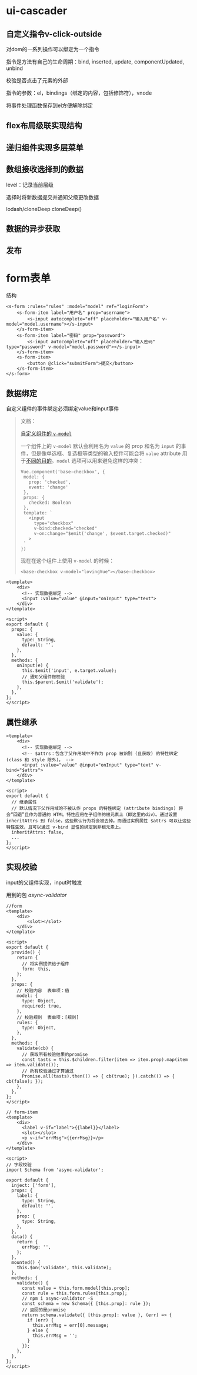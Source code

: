 # ui-cascader

## 自定义指令v-click-outside

对dom的一系列操作可以绑定为一个指令

指令是方法有自己的生命周期：bind, inserted, update, componentUpdated, unbind

校验是否点击了元素的外部

指令的参数：el，bindings（绑定的内容，包括修饰符），vnode

将事件处理函数保存到el方便解除绑定

## flex布局级联实现结构

## 递归组件实现多层菜单

## 数组接收选择到的数据

level：记录当前层级

选择时将新数据提交并通知父级更改数据

lodash/cloneDeep cloneDeep()

## 数据的异步获取


## 发布

# form表单

结构

```vue
<s-form :rules="rules" :model="model" ref="loginForm">
    <s-form-item label="用户名" prop="username">
        <s-input autocomplete="off" placeholder="输入用户名" v-model="model.username"></s-input>
    </s-form-item>
    <s-form-item label="密码" prop="password">
        <s-input autocomplete="off" placeholder="输入密码" type="password" v-model="model.password"></s-input>
    </s-form-item>
    <s-form-item>
        <button @click="submitForm">提交</button>
    </s-form-item>
</s-form>
```

## 数据绑定

自定义组件的事件绑定必须绑定value和input事件

>文档：
>
>[自定义组件的 `v-model`](https://cn.vuejs.org/v2/guide/components-custom-events.html#自定义组件的-v-model)
>
>一个组件上的 `v-model` 默认会利用名为 `value` 的 prop 和名为 `input` 的事件，但是像单选框、复选框等类型的输入控件可能会将 `value` attribute 用于[不同的目的](https://developer.mozilla.org/en-US/docs/Web/HTML/Element/input/checkbox#Value)。`model` 选项可以用来避免这样的冲突：
>
>```
>Vue.component('base-checkbox', {
>  model: {
>    prop: 'checked',
>    event: 'change'
>  },
>  props: {
>    checked: Boolean
>  },
>  template: `
>    <input
>      type="checkbox"
>      v-bind:checked="checked"
>      v-on:change="$emit('change', $event.target.checked)"
>    >
>  `
>})
>```
>
>现在在这个组件上使用 `v-model` 的时候：
>
>```
><base-checkbox v-model="lovingVue"></base-checkbox>
>```

```vue
<template>
    <div>
      <!-- 实现数据绑定 -->
      <input :value="value" @input="onInput" type="text">
    </div>
</template>

<script>
export default {
  props: {
    value: {
      type: String,
      default: '',
    },
  },
  methods: {
    onInput(e) {
      this.$emit('input', e.target.value);
      // 通知父组件做校验
      this.$parent.$emit('validate');
    },
  },
};
</script>

```

## 属性继承

```vue
<template>
    <div>
      <!-- 实现数据绑定 -->
      <!-- $attrs：包含了父作用域中不作为 prop 被识别 (且获取) 的特性绑定 (class 和 style 除外)。 -->
      <input :value="value" @input="onInput" type="text" v-bind="$attrs">
    </div>
</template>

<script>
export default {
  // 继承属性
  // 默认情况下父作用域的不被认作 props 的特性绑定 (attribute bindings) 将会“回退”且作为普通的 HTML 特性应用在子组件的根元素上（即这里的div）。通过设置 inheritAttrs 到 false，这些默认行为将会被去掉。而通过实例属性 $attrs 可以让这些特性生效，且可以通过 v-bind 显性的绑定到非根元素上。
  inheritAttrs: false,
  ...
};
</script>

```

## 实现校验

input的父组件实现，input时触发

用到的包 *async-validator*

```vue
//form
<template>
    <div>
        <slot></slot>
    </div>
</template>

<script>
export default {
  provide() {
    return {
      // 将实例提供给子组件
      form: this,
    };
  },
  props: {
    // 校验内容  表单项：值
    model: {
      type: Object,
      required: true,
    },
    // 校验规则  表单项：[规则]
    rules: {
      type: Object,
    },
  },
  methods: {
    validate(cb) {
      // 获取所有校验结果的promise
      const tasts = this.$children.filter(item => item.prop).map(item => item.validate());
      // 所有校验通过才算通过
      Promise.all(tasts).then(() => { cb(true); }).catch(() => { cb(false); });
    },
  },
};
</script>

// form-item
<template>
    <div>
      <label v-if="label">{{label}}</label>
      <slot></slot>
      <p v-if="errMsg">{{errMsg}}</p>
    </div>
</template>

<script>
// 字段校验
import Schema from 'async-validator';

export default {
  inject: ['form'],
  props: {
    label: {
      type: String,
      default: '',
    },
    prop: {
      type: String,
    },
  },
  data() {
    return {
      errMsg: '',
    };
  },
  mounted() {
    this.$on('validate', this.validate);
  },
  methods: {
    validate() {
      const value = this.form.model[this.prop];
      const rule = this.form.rules[this.prop];
      // npm i async-validator -S
      const schema = new Schema({ [this.prop]: rule });
      // 返回的是promise
      return schema.validate({ [this.prop]: value }, (err) => {
        if (err) {
          this.errMsg = err[0].message;
        } else {
          this.errMsg = '';
        }
      });
    },
  },
};
</script>
```

